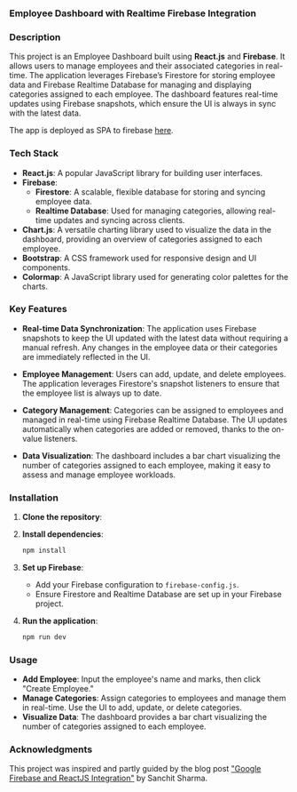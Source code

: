 ### Employee Dashboard with Realtime Firebase Integration

### Description

This project is an Employee Dashboard built using **React.js** and **Firebase**. It allows users to manage employees and their associated categories in real-time. The application leverages Firebase’s Firestore for storing employee data and Firebase Realtime Database for managing and displaying categories assigned to each employee. The dashboard features real-time updates using Firebase snapshots, which ensure the UI is always in sync with the latest data.

The app is deployed as SPA to firebase [here](https://userdata-dashboard-58614.firebaseapp.com/).

### Tech Stack

- **React.js**: A popular JavaScript library for building user interfaces.
- **Firebase**:
  - **Firestore**: A scalable, flexible database for storing and syncing employee data.
  - **Realtime Database**: Used for managing categories, allowing real-time updates and syncing across clients.
- **Chart.js**: A versatile charting library used to visualize the data in the dashboard, providing an overview of categories assigned to each employee.
- **Bootstrap**: A CSS framework used for responsive design and UI components.
- **Colormap**: A JavaScript library used for generating color palettes for the charts.

### Key Features

- **Real-time Data Synchronization**: The application uses Firebase snapshots to keep the UI updated with the latest data without requiring a manual refresh. Any changes in the employee data or their categories are immediately reflected in the UI.
  
- **Employee Management**: Users can add, update, and delete employees. The application leverages Firestore's snapshot listeners to ensure that the employee list is always up to date.

- **Category Management**: Categories can be assigned to employees and managed in real-time using Firebase Realtime Database. The UI updates automatically when categories are added or removed, thanks to the on-value listeners.

- **Data Visualization**: The dashboard includes a bar chart visualizing the number of categories assigned to each employee, making it easy to assess and manage employee workloads.

### Installation

1. **Clone the repository**:

2. **Install dependencies**:
   ```bash
   npm install
   ```

3. **Set up Firebase**:
   - Add your Firebase configuration to `firebase-config.js`.
   - Ensure Firestore and Realtime Database are set up in your Firebase project.

4. **Run the application**:
   ```bash
   npm run dev
   ```

### Usage

- **Add Employee**: Input the employee's name and marks, then click "Create Employee."
- **Manage Categories**: Assign categories to employees and manage them in real-time. Use the UI to add, update, or delete categories.
- **Visualize Data**: The dashboard provides a bar chart visualizing the number of categories assigned to each employee.

### Acknowledgments

This project was inspired and partly guided by the blog post ["Google Firebase and ReactJS Integration"](https://medium.com/@sanchit0496/google-firebase-and-reactjs-integration-74855ec024ec) by Sanchit Sharma.
